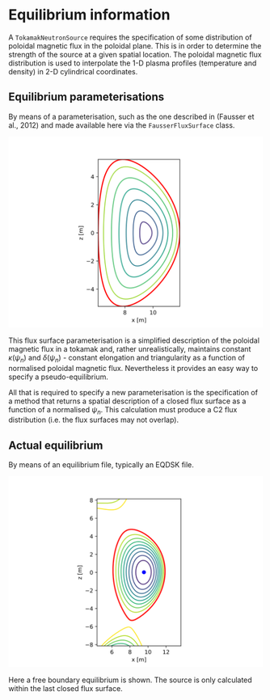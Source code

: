 # Equilibrium information

A `TokamakNeutronSource` requires the specification of some distribution of poloidal magnetic flux in the poloidal plane. This is in order to determine the strength of the source at a given spatial location. The poloidal magnetic flux distribution is used to interpolate the 1-D plasma profiles (temperature and density) in 2-D cylindrical coordinates.

## Equilibrium parameterisations

By means of a parameterisation, such as the one described in (Fausser et al., 2012) and made available here via the `FausserFluxSurface` class.

![](fausser_flux.svg)

This flux surface parameterisation is a simplified description of the poloidal magnetic flux in a tokamak and, rather unrealistically, maintains constant $\kappa(\psi_n)$ and $\delta(\psi_n)$ - constant elongation and triangularity as a function of normalised poloidal magnetic flux. Nevertheless it provides an easy way to specify a pseudo-equilibrium.

All that is required to specify a new parameterisation is the specification of a method that returns a spatial description of a closed flux surface as a function of a normalised $\psi_n$. This calculation must produce a C2 flux distribution (i.e. the flux surfaces may not overlap).

## Actual equilibrium

By means of an equilibrium file, typically an EQDSK file.

![](eqdsk_flux.svg)

Here a free boundary equilibrium is shown. The source is only calculated within the last closed flux surface.

